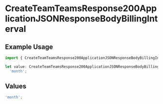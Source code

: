 # CreateTeamTeamsResponse200ApplicationJSONResponseBodyBillingInterval

## Example Usage

```typescript
import { CreateTeamTeamsResponse200ApplicationJSONResponseBodyBillingInterval } from '@vercel/client/models/operations';

let value: CreateTeamTeamsResponse200ApplicationJSONResponseBodyBillingInterval =
  'month';
```

## Values

```typescript
'month';
```
